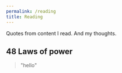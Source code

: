 ```yaml
---
permalink: /reading
title: Reading 
---
```

Quotes from content I read. And my thoughts.

## 48 Laws of power 

> "hello"
